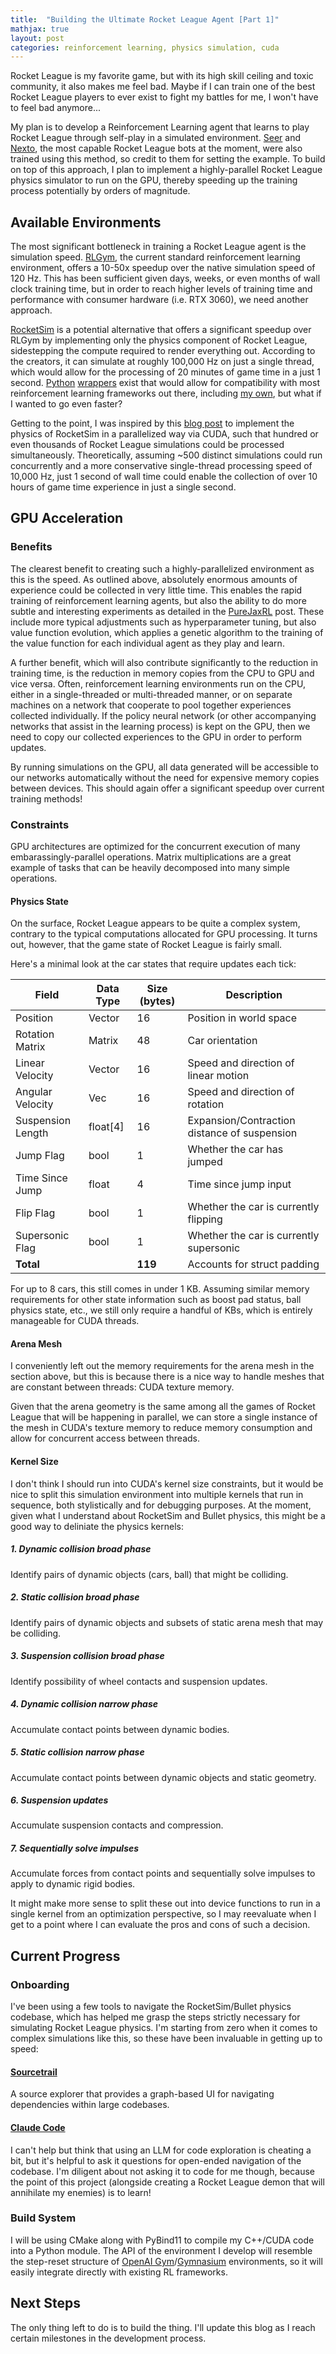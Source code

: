 ```yaml
---
title:  "Building the Ultimate Rocket League Agent [Part 1]"
mathjax: true
layout: post
categories: reinforcement learning, physics simulation, cuda
---
```


Rocket League is my favorite game, but with its high skill ceiling and toxic community, it also makes me feel bad. Maybe if I can train one of the best Rocket League players to ever exist to fight my battles for me, I won't have to feel bad anymore...


My plan is to develop a Reinforcement Learning agent that learns to play Rocket League through self-play in a simulated environment. [Seer][seer] and [Nexto][nexto], the most capable Rocket League bots at the moment, were also trained using this method, so credit to them for setting the example. To build on top of this approach, I plan to implement a highly-parallel Rocket League physics simulator to run on the GPU, thereby speeding up the training process potentially by orders of magnitude.

## Available Environments

The most significant bottleneck in training a Rocket League agent is the simulation speed. [RLGym][rlgym], the current standard reinforcement learning environment, offers a 10-50x speedup over the native simulation speed of 120 Hz. This has been sufficient given days, weeks, or even months of wall clock training time, but in order to reach higher levels of training time and performance with consumer hardware (i.e. RTX 3060), we need another approach.

[RocketSim][rocketsim] is a potential alternative that offers a significant speedup over RLGym by implementing only the physics component of Rocket League, sidestepping the compute required to render everything out. According to the creators, it can simulate at roughly 100,000 Hz on just a single thread, which would allow for the processing of 20 minutes of game time in a just 1 second. [Python][rocketpy1] [wrappers][rocketpy2] exist that would allow for compatibility with most reinforcement learning frameworks out there, including [my own][jarl], but what if I wanted to go even faster?

Getting to the point, I was inspired by this [blog post][purejaxrl] to implement the physics of RocketSim in a parallelized way via CUDA, such that hundred or even thousands of Rocket League simulations could be processed simultaneously. Theoretically, assuming ~500 distinct simulations could run concurrently and a more conservative single-thread processing speed of 10,000 Hz, just 1 second of wall time could enable the collection of over 10 hours of game time experience in just a single second.

## GPU Acceleration

### Benefits

The clearest benefit to creating such a highly-parallelized environment as this is the speed. As outlined above, absolutely enormous amounts of experience could be collected in very little time. This enables the rapid training of reinforcement learning agents, but also the ability to do more subtle and interesting experiments as detailed in the [PureJaxRL][purejaxrl] post. These include more typical adjustments such as hyperparameter tuning, but also value function evolution, which applies a genetic algorithm to the training of the value function for each individual agent as they play and learn.

A further benefit, which will also contribute significantly to the reduction in training time, is the reduction in memory copies from the CPU to GPU and vice versa. Often, reinforcement learning environments run on the CPU, either in a single-threaded or multi-threaded manner, or on separate machines on a network that cooperate to pool together experiences collected individually. If the policy neural network (or other accompanying networks that assist in the learning process) is kept on the GPU, then we need to copy our collected experiences to the GPU in order to perform updates.

By running simulations on the GPU, all data generated will be accessible to our networks automatically without the need for expensive memory copies between devices. This should again offer a significant speedup over current training methods!

### Constraints

GPU architectures are optimized for the concurrent execution of many embarassingly-parallel operations. Matrix multiplications are a great example of tasks that can be heavily decomposed into many simple operations. 

#### Physics State

On the surface, Rocket League appears to be quite a complex system, contrary to the typical computations allocated for GPU processing. It turns out, however, that the game state of Rocket League is fairly small. 

Here's a minimal look at the car states that require updates each tick:

| Field | Data Type | Size (bytes) | Description |
|-------|-----------|--------------|-------------|
| Position | Vector | 16 | Position in world space |
| Rotation Matrix | Matrix | 48 | Car orientation |
| Linear Velocity | Vector | 16 | Speed and direction of linear motion |
| Angular Velocity | Vec | 16 | Speed and direction of rotation |
| Suspension Length | float[4] | 16 | Expansion/Contraction distance of suspension |
| Jump Flag | bool | 1 | Whether the car has jumped |
| Time Since Jump | float | 4 | Time since jump input |
| Flip Flag | bool | 1 | Whether the car is currently flipping |
| Supersonic Flag | bool | 1 | Whether the car is currently supersonic |
| **Total** | | **119** | Accounts for struct padding |

For up to 8 cars, this still comes in under 1 KB. Assuming similar memory requirements for other state information such as boost pad status, ball physics state, etc., we still only require a handful of KBs, which is entirely manageable for CUDA threads.

#### Arena Mesh

I conveniently left out the memory requirements for the arena mesh in the section above, but this is because there is a nice way to handle meshes that are constant between threads: CUDA texture memory.

Given that the arena geometry is the same among all the games of Rocket League that will be happening in parallel, we can store a single instance of the mesh in CUDA's texture memory to reduce memory consumption and allow for concurrent access between threads.

#### Kernel Size

I don't think I should run into CUDA's kernel size constraints, but it would be nice to split this simulation environment into multiple kernels that run in sequence, both stylistically and for debugging purposes. At the moment, given what I understand about RocketSim and Bullet physics, this might be a good way to deliniate the physics kernels:

##### 1. Dynamic collision broad phase
Identify pairs of dynamic objects (cars, ball) that might be colliding.

##### 2. Static collision broad phase
Identify pairs of dynamic objects and subsets of static arena mesh that may be colliding.

##### 3. Suspension collision broad phase
Identify possibility of wheel contacts and suspension updates.

##### 4. Dynamic collision narrow phase
Accumulate contact points between dynamic bodies.

##### 5. Static collision narrow phase
Accumulate contact points between dynamic objects and static geometry.

##### 6. Suspension updates
Accumulate suspension contacts and compression.

##### 7. Sequentially solve impulses
Accumulate forces from contact points and sequentially solve impulses to apply to dynamic rigid bodies.

It might make more sense to split these out into device functions to run in a single kernel from an optimization perspective, so I may reevaluate when I get to a point where I can evaluate the pros and cons of such a decision.

## Current Progress

### Onboarding

I've been using a few tools to navigate the RocketSim/Bullet physics codebase, which has helped me grasp the steps strictly necessary for simulating Rocket League physics. I'm starting from zero when it comes to complex simulations like this, so these have been invaluable in getting up to speed:

#### [Sourcetrail][srctrail]
A source explorer that provides a graph-based UI for navigating dependencies within large codebases.

#### [Claude Code][claude]
I can't help but think that using an LLM for code exploration is cheating a bit, but it's helpful to ask it questions for open-ended navigation of the codebase. I'm diligent about not asking it to code for me though, because the point of this project (alongside creating a Rocket League demon that will annihilate my enemies) is to learn!

### Build System

I will be using CMake along with PyBind11 to compile my C++/CUDA code into a Python module. The API of the environment I develop will resemble the step-reset structure of [OpenAI Gym][openaigym]/[Gymnasium][gymnasium] environments, so it will easily integrate directly with existing RL frameworks.

## Next Steps

The only thing left to do is to build the thing. I'll update this blog as I reach certain milestones in the development process.


[seer]:      https://www.youtube.com/@UltrawideGC/videos
[nexto]:     https://github.com/Rolv-Arild/Necto
[rlgym]:     https://rlgym.org/
[purejaxrl]: https://chrislu.page/blog/meta-disco/
[rocketsim]: https://github.com/ZealanL/RocketSim/
[rocketpy1]: https://github.com/mtheall/RocketSim
[rocketpy2]: https://github.com/uservar/pyrocketsim
[jarl]:      https://github.com/jwmccarthy/JARL
[srctrail]:  https://github.com/CoatiSoftware/Sourcetrail
[claude]:    https://docs.anthropic.com/en/docs/agents-and-tools/claude-code/overview
[openaigym]: https://www.gymlibrary.dev/index.html
[gymnasium]: https://gymnasium.farama.org/